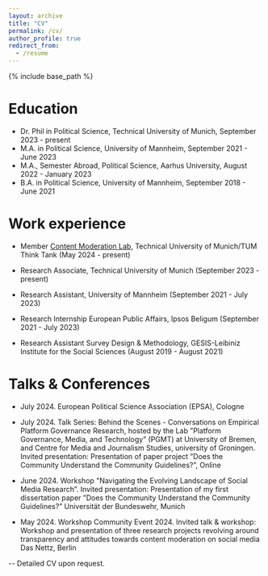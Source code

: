 ```yaml
---
layout: archive
title: "CV"
permalink: /cv/
author_profile: true
redirect_from:
  - /resume
---
```


{% include base_path %}

Education
======
* Dr. Phil in Political Science, Technical University of Munich, September 2023 - present 
* M.A. in Political Science, University of Mannheim, September 2021 - June 2023
* M.A., Semester Abroad, Political Science, Aarhus University, August 2022 - January 2023
* B.A. in Political Science, University of Mannheim, September 2018 - June 2021

Work experience
======
* Member [Content Moderation Lab](https://tumthinktank.de/project/content-moderation-lab/), Technical University of Munich/TUM Think Tank (May 2024 - present)

* Research Associate, Technical University of Munich (September 2023 - present)

* Research Assistant, University of Mannheim (September 2021 - July 2023)

* Research Internship European Public Affairs, Ipsos Beligum (September 2021 - July 2023)

* Research Assistant Survey Design & Methodology, GESIS-Leibiniz Institute for the Social Sciences (August 2019 - August 2021)

  


Talks & Conferences
======
* July 2024. European Political Science Association (EPSA), Cologne
  
* July 2024. Talk Series: Behind the Scenes - Conversations on Empirical Platform Governance Research, hosted by the Lab ”Platform Governance, Media, and Technology” (PGMT) at University of Bremen, and Centre for Media and Journalism Studies, university of Groningen. Invited presentation: Presentation of paper project ”Does the Community Understand the Community Guidelines?”, Online
  
* June 2024. Workshop "Navigating the Evolving Landscape of Social Media Research”. Invited presentation: Presentation of my first dissertation paper ”Does the Community Understand the Community Guidelines?” Universität der Bundeswehr, Munich

* May 2024. Workshop Community Event 2024. Invited talk & workshop: Workshop and presentation of three research projects revolving around transparency and attitudes towards content moderation on social media Das Nettz, Berlin


  
-- Detailed CV upon request. 
